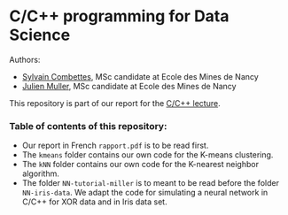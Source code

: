# C/C++ programming for Data Science

Authors:
- [Sylvain Combettes](https://www.linkedin.com/in/sylvain-combettes), MSc candidate at Ecole des Mines de Nancy
- [Julien Muller](https://fr.linkedin.com/in/julien-muller-9b3a77166), MSc candidate at Ecole des Mines de Nancy

This repository is part of our report for the [C/C++ lecture](https://www.depinfonancy.net/cours-%C3%A9lectifs/ces7aj).

### Table of contents of this repository:
- Our report in French `rapport.pdf` is to be read first.
- The `kmeans` folder contains our own code for the K-means clustering.
- The `kNN` folder contains our own code for the K-nearest neighbor algorithm.
- The folder `NN-tutorial-miller` is to meant to be read before the folder `NN-iris-data`. We adapt the code for simulating a neural network in C/C++ for XOR data and in Iris data set.
